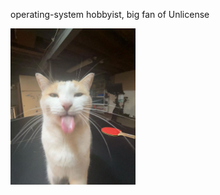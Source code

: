 <p>operating-system hobbyist, big fan of Unlicense</p>

<img title="silly milly" alt="cat with tounge out which is pretty funny" src="/milly.jpg" height="250">

